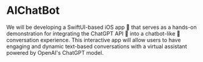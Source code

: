 # AIChatBot
We will be developing a SwiftUI-based iOS app 🚀 that serves as a hands-on demonstration for integrating the ChatGPT API 💬 into a chatbot-like 🤖 conversation experience. This interactive app will allow users to have engaging and dynamic text-based conversations with a virtual assistant powered by OpenAI's ChatGPT model.
